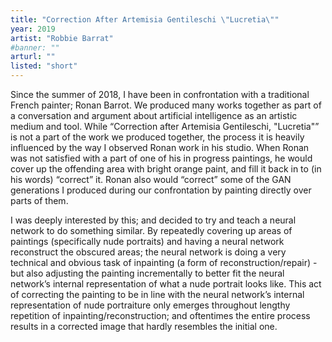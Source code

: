 ```yaml
---
title: "Correction After Artemisia Gentileschi \"Lucretia\""
year: 2019
artist: "Robbie Barrat"
#banner: ""
arturl: ""
listed: "short"
---
```


Since the summer of 2018, I have been in confrontation with a traditional French
painter; Ronan Barrot. We produced many works together as part of a conversation
and argument about artificial intelligence as an artistic medium and tool. While
“Correction after Artemisia Gentileschi, "Lucretia"” is not a part of the work
we produced together, the process it is heavily influenced by the way I observed
Ronan work in his studio. When Ronan was not satisfied with a part of one of his
in progress paintings, he would cover up the offending area with bright orange
paint, and fill it back in to (in his words) “correct” it. Ronan also would
“correct” some of the GAN generations I produced during our confrontation by
painting directly over parts of them.

I was deeply interested by this; and decided to try and teach a neural network
to do something similar. By repeatedly covering up areas of paintings
(specifically nude portraits) and having a neural network reconstruct the
obscured areas; the neural network is doing a very technical and obvious task of
inpainting (a form of reconstruction/repair) - but also adjusting the painting
incrementally to better fit the neural network’s internal representation of what
a nude portrait looks like. This act of correcting the painting to be in line
with the neural network’s internal representation of nude portraiture only
emerges throughout lengthy repetition of inpainting/reconstruction; and
oftentimes the entire process results in a corrected image that hardly resembles
the initial one.
